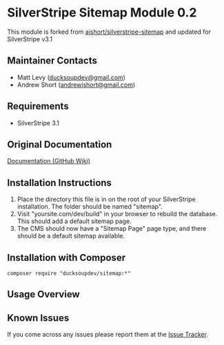 SilverStripe Sitemap Module 0.2
===============================

This module is forked from [ajshort/silverstripe-sitemap](https://github.com/ajshort/silverstripe-sitemap) and updated for SilverStripe v3.1

Maintainer Contacts
-------------------
* Matt Levy (<ducksoupdev@gmail.com>)
* Andrew Short (<andrewjshort@gmail.com>)

Requirements
------------
*  SilverStripe 3.1

Original Documentation
-------------
[Documentation (GitHub Wiki)](http://wiki.github.com/ajshort/silverstripe-sitemap)

Installation Instructions
-------------------------
1.  Place the directory this file is in on the root of your SilverStripe installation. The folder should be named
    "sitemap".
2.  Visit "yoursite.com/dev/build" in your browser to rebuild the database. This should add a default sitemap page.
3.  The CMS should now have a "Sitemap Page" page type, and there should be a default sitemap available.

Installation with Composer
--------------------------

    composer require "ducksoupdev/sitemap:*"

Usage Overview
--------------

Known Issues
------------
If you come across any issues please report them at the [Issue Tracker](http://github.com/ducksoupdev/silverstripe-sitemap/issues).